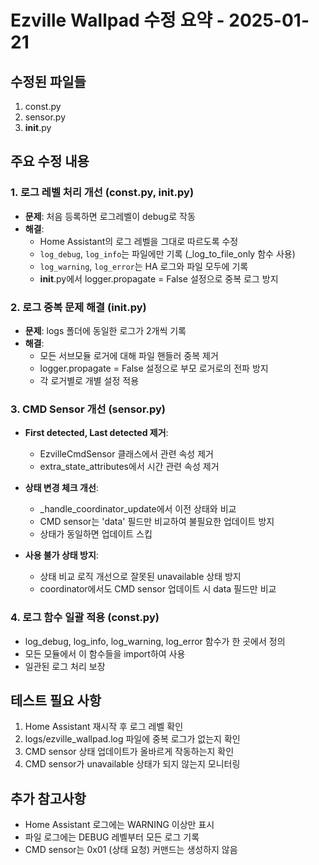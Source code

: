 # Ezville Wallpad 수정 요약 - 2025-01-21

## 수정된 파일들
1. const.py
2. sensor.py
3. __init__.py

## 주요 수정 내용

### 1. 로그 레벨 처리 개선 (const.py, __init__.py)
- **문제**: 처음 등록하면 로그레벨이 debug로 작동
- **해결**: 
  - Home Assistant의 로그 레벨을 그대로 따르도록 수정
  - `log_debug`, `log_info`는 파일에만 기록 (_log_to_file_only 함수 사용)
  - `log_warning`, `log_error`는 HA 로그와 파일 모두에 기록
  - __init__.py에서 logger.propagate = False 설정으로 중복 로그 방지

### 2. 로그 중복 문제 해결 (__init__.py)
- **문제**: logs 폴더에 동일한 로그가 2개씩 기록
- **해결**:
  - 모든 서브모듈 로거에 대해 파일 핸들러 중복 제거
  - logger.propagate = False 설정으로 부모 로거로의 전파 방지
  - 각 로거별로 개별 설정 적용

### 3. CMD Sensor 개선 (sensor.py)
- **First detected, Last detected 제거**:
  - EzvilleCmdSensor 클래스에서 관련 속성 제거
  - extra_state_attributes에서 시간 관련 속성 제거

- **상태 변경 체크 개선**:
  - _handle_coordinator_update에서 이전 상태와 비교
  - CMD sensor는 'data' 필드만 비교하여 불필요한 업데이트 방지
  - 상태가 동일하면 업데이트 스킵

- **사용 불가 상태 방지**:
  - 상태 비교 로직 개선으로 잘못된 unavailable 상태 방지
  - coordinator에서도 CMD sensor 업데이트 시 data 필드만 비교

### 4. 로그 함수 일괄 적용 (const.py)
- log_debug, log_info, log_warning, log_error 함수가 한 곳에서 정의
- 모든 모듈에서 이 함수들을 import하여 사용
- 일관된 로그 처리 보장

## 테스트 필요 사항
1. Home Assistant 재시작 후 로그 레벨 확인
2. logs/ezville_wallpad.log 파일에 중복 로그가 없는지 확인
3. CMD sensor 상태 업데이트가 올바르게 작동하는지 확인
4. CMD sensor가 unavailable 상태가 되지 않는지 모니터링

## 추가 참고사항
- Home Assistant 로그에는 WARNING 이상만 표시
- 파일 로그에는 DEBUG 레벨부터 모든 로그 기록
- CMD sensor는 0x01 (상태 요청) 커맨드는 생성하지 않음
